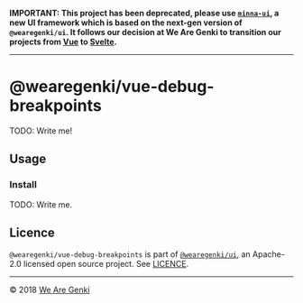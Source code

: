 <!-- markdownlint-disable first-line-h1 -->

**IMPORTANT: This project has been deprecated, please use [`minna-ui`](https://github.com/WeAreGenki/minna-ui), a new UI framework which is based on the next-gen version of `@wearegenki/ui`. It follows our decision at We Are Genki to transition our projects from [Vue](https://vuejs.org) to [Svelte](https://svelte.technology).**

-----

# @wearegenki/vue-debug-breakpoints

TODO: Write me!

## Usage

### Install

TODO: Write me.

## Licence

`@wearegenki/vue-debug-breakpoints` is part of [`@wearegenki/ui`](https://github.com/WeAreGenki/ui), an Apache-2.0 licensed open source project. See [LICENCE](https://github.com/WeAreGenki/ui/blob/master/LICENCE).

-----

© 2018 [We Are Genki](https://wearegenki.com)
